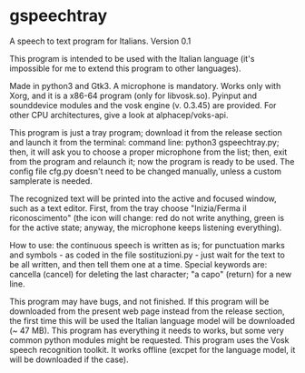 # gspeechtray
A speech to text program for Italians. Version 0.1

This program is intended to be used with the Italian language (it's impossible for me to extend this program to other languages).

Made in python3 and Gtk3. A microphone is mandatory. Works only with Xorg, and it is a x86-64 program (only for libvosk.so). Pyinput and sounddevice modules and the vosk engine (v. 0.3.45) are provided. For other CPU architectures, give a look at alphacep/voks-api.

This program is just a tray program; download it from the release section and launch it from the terminal: command line: python3 gspeechtray.py; then, it will ask you to choose a proper microphone from the list; then, exit from the program and relaunch it; now the program is ready to be used. The config file cfg.py doesn't need to be changed manually, unless a custom samplerate is needed.

The recognized text will be printed into the active and focused window, such as a text editor. First, from the tray choose "Inizia/Ferma il riconoscimento" (the icon will change: red do not write anything, green is for the active state; anyway, the microphone keeps listening everything). 

How to use: the continuous speech is written as is; for punctuation marks and symbols - as coded in the file sostituzioni.py - just wait for the text to be all written, and then tell them one at a time. Special keywords are: cancella (cancel) for deleting the last character; "a capo" (return) for a new line.

This program may have bugs, and not finished. If this program will be downloaded from the present web page instead from the release section, the first time this will be used the Italian language model will be downloaded (~ 47 MB). This program has everything it needs to works, but some very common python modules might be requested. This program uses the Vosk speech recognition toolkit. It works offline (excpet for the language model, it will be downloaded if the case).

